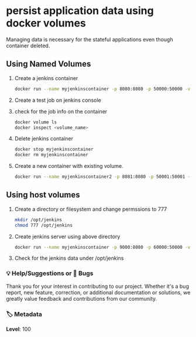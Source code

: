 # persist application data using docker volumes

Managing data is necessary for the stateful applications even though container deleted.


## Using Named Volumes 

1. Create a jenkins container 
   ```sh 
   docker run --name myjenkinscontainer -p 8080:8080 -p 50000:50000 -v ankitha_jenkins_home_vol:/var/jenkins_home jenkins/jenkins
   ```
1. Create a test job on jenkins console 

1. check for the job info on the container
   ```sh 
   docker volume ls
   docker inspect <volume_name>
   ```
1. Delete jenkins container 
   ```sh
   docker stop myjenkinscontainer 
   docker rm myjenkinscontainer 
   ```

1. Create a new container with existing volume. 
   ```sh
   docker run --name myjenkinscontainer2 -p 8081:8080 -p 50001:50001 -v ankitha_jenkins_home_vol:/var/jenkins_home jenkins/jenkins
   ```

## Using host volumes

1. Create a directory or filesystem and change permssions to 777
   ```sh
   mkdir /opt/jenkins
   chmod 777 /opt/jenkins
   ```
1. Create jenkins server using above directory
   ```sh 
   docker run --name myjenkinscontainer -p 9000:8080 -p 60000:50000 -v /opt/jenkins:/var/jenkins_home jenkins
   ```

1. Check for the jenkins data under /opt/jenkins

### 💡 Help/Suggestions or 🐛 Bugs

Thank you for your interest in contributing to our project. Whether it's a bug report, new feature, correction, or additional documentation or solutions, we greatly value feedback and contributions from our community.

### 🏷️ Metadata

**Level**: 100
